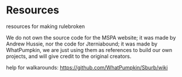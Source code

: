 Resources
=========

resources for making rulebroken

We do not own the source code for the MSPA website; it was made by Andrew Hussie, nor the code for Jterniabound; it was made by WhatPumpkin, we are just using them as references to build our own projects, and will give credit to the original creators.

help for walkarounds: https://github.com/WhatPumpkin/Sburb/wiki
